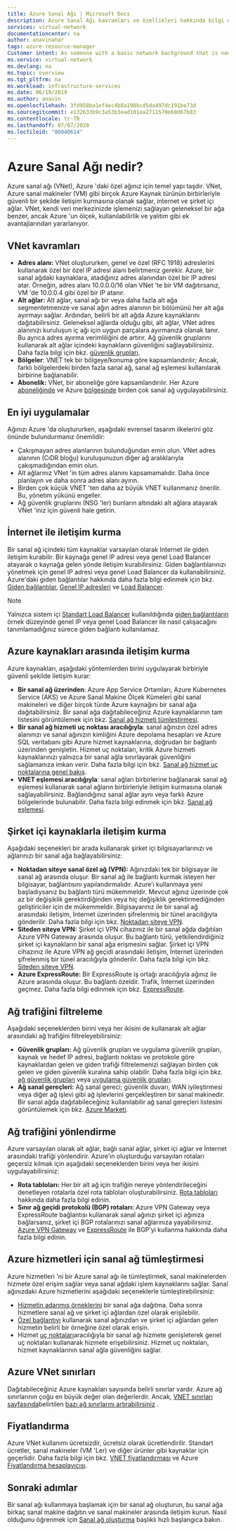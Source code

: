 ```yaml
---
title: Azure Sanal Ağı | Microsoft Docs
description: Azure Sanal Ağı kavramları ve özellikleri hakkında bilgi edinin.
services: virtual-network
documentationcenter: na
author: anavinahar
tags: azure-resource-manager
Customer intent: As someone with a basic network background that is new to Azure, I want to understand the capabilities of Azure Virtual Network, so that my Azure resources such as VMs, can securely communicate with each other, the internet, and my on-premises resources.
ms.service: virtual-network
ms.devlang: na
ms.topic: overview
ms.tgt_pltfrm: na
ms.workload: infrastructure-services
ms.date: 06/19/2019
ms.author: anavin
ms.openlocfilehash: 3fd958ba1ef4ec4b8a198bcd5da497dc191be73d
ms.sourcegitcommit: e132633b9c3a53b3ead101ea2711570e60d67b83
ms.contentlocale: tr-TR
ms.lasthandoff: 07/07/2020
ms.locfileid: "86040614"
---
```

# <a name="what-is-azure-virtual-network"></a>Azure Sanal Ağı nedir?

Azure sanal ağı (VNet), Azure 'daki özel ağınız için temel yapı taşdır. VNet, Azure sanal makineler (VM) gibi birçok Azure Kaynak türünün birbirleriyle güvenli bir şekilde iletişim kurmasına olanak sağlar, internet ve şirket içi ağlar. VNet, kendi veri merkezinizde işlemenizi sağlayan geleneksel bir ağa benzer, ancak Azure 'un ölçek, kullanılabilirlik ve yalıtım gibi ek avantajlarından yararlanıyor.

## <a name="vnet-concepts"></a>VNet kavramları

- **Adres alanı:** VNet oluştururken, genel ve özel (RFC 1918) adreslerini kullanarak özel bir özel IP adresi alanı belirtmeniz gerekir. Azure, bir sanal ağdaki kaynaklara, atadığınız adres alanından özel bir IP adresi atar. Örneğin, adres alanı 10.0.0.0/16 olan VNet 'te bir VM dağıtırsanız, VM 'de 10.0.0.4 gibi özel bir IP atanır.
- **Alt ağlar:** Alt ağlar, sanal ağı bir veya daha fazla alt ağa segmentetmenize ve sanal ağın adres alanının bir bölümünü her alt ağa ayırmayı sağlar. Ardından, belirli bir alt ağda Azure kaynaklarını dağıtabilirsiniz. Geleneksel ağlarda olduğu gibi, alt ağlar, VNet adres alanınızı kuruluşun iç ağı için uygun parçalara ayırmanıza olanak tanır. Bu ayrıca adres ayırma verimliliğini de artırır. Ağ güvenlik gruplarını kullanarak alt ağlar içindeki kaynakların güvenliğini sağlayabilirsiniz. Daha fazla bilgi için bkz. [güvenlik grupları](security-overview.md).
- **Bölgeler**: VNET tek bir bölgeye/konuma göre kapsamlandırılır; Ancak, farklı bölgelerdeki birden fazla sanal ağ, sanal ağ eşlemesi kullanılarak birbirine bağlanabilir.
- **Abonelik:** VNet, bir aboneliğe göre kapsamlandırılır. Her Azure [aboneliğinde](../azure-glossary-cloud-terminology.md?toc=%2fazure%2fvirtual-network%2ftoc.json#subscription) ve Azure [bölgesinde](../azure-glossary-cloud-terminology.md?toc=%2fazure%2fvirtual-network%2ftoc.json#region) birden çok sanal ağ uygulayabilirsiniz.

## <a name="best-practices"></a>En iyi uygulamalar

Ağınızı Azure 'da oluştururken, aşağıdaki evrensel tasarım ilkelerini göz önünde bulundurmanız önemlidir:

- Çakışmayan adres alanlarının bulunduğundan emin olun. VNet adres alanının (CıDR bloğu) kuruluşunuzun diğer ağ aralıklarıyla çakışmadığından emin olun.
- Alt ağlarınız VNet 'in tüm adres alanını kapsamamalıdır. Daha önce planlayın ve daha sonra adres alanı ayırın.
- Birden çok küçük VNET 'ten daha az büyük VNET kullanmanız önerilir. Bu, yönetim yükünü engeller.
- Ağ güvenlik gruplarını (NSG 'ler) bunların altındaki alt ağlara atayarak VNet 'iniz için güvenli hale getirin.

## <a name="communicate-with-the-internet"></a>İnternet ile iletişim kurma

Bir sanal ağ içindeki tüm kaynaklar varsayılan olarak Internet ile giden iletişim kurabilir. Bir kaynağa genel IP adresi veya genel Load Balancer atayarak o kaynağa gelen yönde iletişim kurabilirsiniz. Giden bağlantılarınızı yönetmek için genel IP adresi veya genel Load Balancer da kullanabilirsiniz.  Azure'daki giden bağlantılar hakkında daha fazla bilgi edinmek için bkz. [Giden bağlantılar](../load-balancer/load-balancer-outbound-connections.md), [Genel IP adresleri](virtual-network-public-ip-address.md) ve [Load Balancer](../load-balancer/load-balancer-overview.md).

>[!NOTE]
>Yalnızca sistem içi [Standart Load Balancer](../load-balancer/load-balancer-standard-overview.md) kullanıldığında [giden bağlantıların](../load-balancer/load-balancer-outbound-connections.md) örnek düzeyinde genel IP veya genel Load Balancer ile nasıl çalışacağını tanımlamadığınız sürece giden bağlantı kullanılamaz.

## <a name="communicate-between-azure-resources"></a>Azure kaynakları arasında iletişim kurma

Azure kaynakları, aşağıdaki yöntemlerden birini uygulayarak birbiriyle güvenli şekilde iletişim kurar:

- **Bir sanal ağ üzerinden**: Azure App Service Ortamları, Azure Kubernetes Service (AKS) ve Azure Sanal Makine Ölçek Kümeleri gibi sanal makineleri ve diğer birçok türde Azure kaynağını bir sanal ağa dağıtabilirsiniz. Bir sanal ağa dağıtabileceğiniz Azure kaynaklarının tam listesini görüntülemek için bkz. [Sanal ağ hizmeti tümleştirmesi](virtual-network-for-azure-services.md).
- **Bir sanal ağ hizmeti uç noktası aracılığıyla**: sanal ağınızın özel adres alanınızı ve sanal ağınızın kimliğini Azure depolama hesapları ve Azure SQL veritabanı gibi Azure hizmet kaynaklarına, doğrudan bir bağlantı üzerinden genişletin. Hizmet uç noktaları, kritik Azure hizmeti kaynaklarınızı yalnızca bir sanal ağla sınırlayarak güvenliğini sağlamanıza imkan verir. Daha fazla bilgi için bkz. [Sanal ağ hizmet uç noktalarına genel bakış](virtual-network-service-endpoints-overview.md).
- **VNET eşlemesi aracılığıyla**: sanal ağları birbirlerine bağlanarak sanal ağ eşlemesi kullanarak sanal ağların birbirleriyle iletişim kurmasına olanak sağlayabilirsiniz. Bağlandığınız sanal ağlar aynı veya farklı Azure bölgelerinde bulunabilir. Daha fazla bilgi edinmek için bkz. [Sanal ağ eşlemesi](virtual-network-peering-overview.md).

## <a name="communicate-with-on-premises-resources"></a>Şirket içi kaynaklarla iletişim kurma

Aşağıdaki seçenekleri bir arada kullanarak şirket içi bilgisayarlarınızı ve ağlarınızı bir sanal ağa bağlayabilirsiniz:

- **Noktadan siteye sanal özel ağ (VPN):** Ağınızdaki tek bir bilgisayar ile sanal ağ arasında oluşur. Bir sanal ağ ile bağlantı kurmak isteyen her bilgisayar, bağlantısını yapılandırmalıdır. Azure’ı kullanmaya yeni başladıysanız bu bağlantı türü mükemmeldir. Mevcut ağınız üzerinde çok az bir değişiklik gerektirdiğinden veya hiç değişiklik gerektirmediğinden geliştiriciler için de mükemmeldir. Bilgisayarınız ile bir sanal ağ arasındaki iletişim, İnternet üzerinden şifrelenmiş bir tünel aracılığıyla gönderilir. Daha fazla bilgi için bkz. [Noktadan siteye VPN](../vpn-gateway/point-to-site-about.md?toc=%2fazure%2fvirtual-network%2ftoc.json#).
- **Siteden siteye VPN:** Şirket içi VPN cihazınız ile bir sanal ağda dağıtılan Azure VPN Gateway arasında oluşur. Bu bağlantı türü, yetkilendirdiğiniz şirket içi kaynakların bir sanal ağa erişmesini sağlar. Şirket içi VPN cihazınız ile Azure VPN ağ geçidi arasındaki iletişim, İnternet üzerinden şifrelenmiş bir tünel aracılığıyla gönderilir. Daha fazla bilgi için bkz. [Siteden siteye VPN](../vpn-gateway/design.md?toc=%2fazure%2fvirtual-network%2ftoc.json#s2smulti).
- **Azure ExpressRoute:** Bir ExpressRoute iş ortağı aracılığıyla ağınız ile Azure arasında oluşur. Bu bağlantı özeldir. Trafik, İnternet üzerinden geçmez. Daha fazla bilgi edinmek için bkz. [ExpressRoute](../expressroute/expressroute-introduction.md?toc=%2fazure%2fvirtual-network%2ftoc.json).

## <a name="filter-network-traffic"></a>Ağ trafiğini filtreleme

Aşağıdaki seçeneklerden birini veya her ikisini de kullanarak alt ağlar arasındaki ağ trafiğini filtreleyebilirsiniz:

- **Güvenlik grupları:** Ağ güvenlik grupları ve uygulama güvenlik grupları, kaynak ve hedef IP adresi, bağlantı noktası ve protokole göre kaynaklardan gelen ve giden trafiği filtrelemenizi sağlayan birden çok gelen ve giden güvenlik kuralına sahip olabilir. Daha fazla bilgi için bkz. [ağ güvenlik grupları](security-overview.md#network-security-groups) veya [uygulama güvenlik grupları](security-overview.md#application-security-groups).
- **Ağ sanal gereçleri:** Ağ sanal gereci; güvenlik duvarı, WAN iyileştirmesi veya diğer ağ işlevi gibi ağ işlevlerini gerçekleştiren bir sanal makinedir. Bir sanal ağda dağıtabileceğiniz kullanılabilir ağ sanal gereçleri listesini görüntülemek için bkz. [Azure Marketi](https://azuremarketplace.microsoft.com/marketplace/apps/category/networking?page=1&subcategories=appliances).

## <a name="route-network-traffic"></a>Ağ trafiğini yönlendirme

Azure varsayılan olarak alt ağlar, bağlı sanal ağlar, şirket içi ağlar ve İnternet arasındaki trafiği yönlendirir. Azure’ın oluşturduğu varsayılan rotaları geçersiz kılmak için aşağıdaki seçeneklerden birini veya her ikisini uygulayabilirsiniz:

- **Rota tabloları:** Her bir alt ağ için trafiğin nereye yönlendirileceğini denetleyen rotalarla özel rota tabloları oluşturabilirsiniz. [Rota tabloları](virtual-networks-udr-overview.md#user-defined) hakkında daha fazla bilgi edinin.
- **Sınır ağ geçidi protokolü (BGP) rotaları:** Azure VPN Gateway veya ExpressRoute bağlantısı kullanarak sanal ağınızı şirket içi ağınıza bağlarsanız, şirket içi BGP rotalarınızı sanal ağlarınıza yayabilirsiniz. [Azure VPN Gateway](../vpn-gateway/vpn-gateway-bgp-overview.md?toc=%2fazure%2fvirtual-network%2ftoc.json) ve [ExpressRoute](../expressroute/expressroute-routing.md?toc=%2fazure%2fvirtual-network%2ftoc.json#dynamic-route-exchange) ile BGP’yi kullanma hakkında daha fazla bilgi edinin.

## <a name="virtual-network-integration-for-azure-services"></a>Azure hizmetleri için sanal ağ tümleştirmesi

Azure hizmetleri 'ni bir Azure sanal ağı ile tümleştirmek, sanal makinelerden hizmete özel erişim sağlar veya sanal ağdaki işlem kaynaklarını sağlar.
Sanal ağınızdaki Azure hizmetlerini aşağıdaki seçeneklerle tümleştirebilirsiniz:
- [Hizmetin adanmış örneklerini](virtual-network-for-azure-services.md) bir sanal ağa dağıtma. Daha sonra hizmetlere sanal ağ ve şirket içi ağlardan özel olarak erişilebilir.
- [Özel bağlantıyı](../private-link/private-link-overview.md) kullanarak sanal ağınızdan ve şirket içi ağlardan gelen hizmetin belirli bir örneğine özel olarak erişin.
- Hizmet [uç noktaları](virtual-network-service-endpoints-overview.md)aracılığıyla bir sanal ağı hizmete genişleterek genel uç noktaları kullanarak hizmete erişebilirsiniz. Hizmet uç noktaları, hizmet kaynaklarının sanal ağla güvenliğini sağlar.
 

## <a name="azure-vnet-limits"></a>Azure VNet sınırları

Dağıtabileceğiniz Azure kaynakları sayısında belirli sınırlar vardır. Azure ağ sınırlarının çoğu en büyük değer olan değerlerdir. Ancak, [VNET sınırları sayfasında](../azure-resource-manager/management/azure-subscription-service-limits.md#networking-limits)belirtilen [bazı ağ sınırlarını artırabilirsiniz](../azure-portal/supportability/networking-quota-requests.md) . 

## <a name="pricing"></a>Fiyatlandırma

Azure VNet kullanımı ücretsizdir, ücretsiz olarak ücretlendirilir. Standart ücretler, sanal makineler (VM 'Ler) ve diğer ürünler gibi kaynaklar için geçerlidir. Daha fazla bilgi için bkz. [VNET fiyatlandırması](https://azure.microsoft.com/pricing/details/virtual-network/) ve Azure [Fiyatlandırma hesaplayıcısı](https://azure.microsoft.com/pricing/calculator/).

## <a name="next-steps"></a>Sonraki adımlar

 Bir sanal ağı kullanmaya başlamak için bir sanal ağ oluşturun, bu sanal ağa birkaç sanal makine dağıtın ve sanal makineler arasında iletişim kurun. Nasıl olduğunu öğrenmek için [Sanal ağ oluşturma](quick-create-portal.md) başlıklı hızlı başlangıca bakın.
